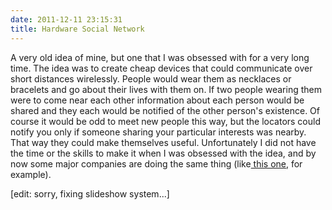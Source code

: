 ```yaml
---
date: 2011-12-11 23:15:31
title: Hardware Social Network
---
```




A very old idea of mine, but one that I was obsessed with for a very long time. The idea was to create cheap devices that could communicate over short distances wirelessly. People would wear them as necklaces or bracelets and go about their lives with them on. If two people wearing them were to come near each other information about each person would be shared and they each would be notified of the other person's existence. Of course it would be odd to meet new people this way, but the locators could notify you only if someone sharing your particular interests was nearby. That way they could make themselves useful. Unfortunately I did not have the time or the skills to make it when I was obsessed with the idea, and by now some major companies are doing the same thing (like[ this one](http://www.engadget.com/2011/12/07/magnetu-connects-you-with-similar-people-in-your-area-because-d/), for example).

[edit: sorry, fixing slideshow system...]

